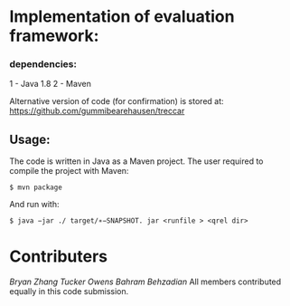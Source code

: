 # Implementation of evaluation framework:

### dependencies:
1 - Java 1.8
2 - Maven 

Alternative version of code (for confirmation) is stored at: https://github.com/gummibearehausen/treccar

 
## Usage: 
The code is written in Java as a Maven project. The user required to compile the project with Maven:
```shell
$ mvn package 
```
And run with:
```shell
$ java −jar ./ target/∗−SNAPSHOT. jar <runfile > <qrel dir>
```

# Contributers
*Bryan Zhang*
*Tucker Owens* 
*Bahram Behzadian*
All members contributed equally in this code submission.
